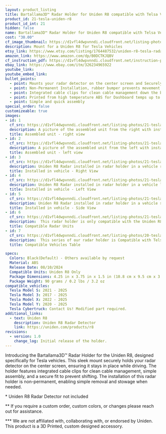 ```yaml
---
layout: product_listing
title: Bartallama3D™ Radar Holder for Uniden R8 compatible with Telsa Vehicles
product_id: 21-tesla-uniden-r8
product_id_int: 21
hidden: false
name: Bartallama3D™ Radar Holder for Uniden R8 compatible with Telsa Vehicles
cost: "30.00"
cf_image_thumbnail: https://d1vfl4dwpvnndi.cloudfront.net/listing-photos/21-tesla-uniden-r8/1.jpg
description: Mount for a Uniden R8 for Tesla Vehicles
etsy_link: https://www.etsy.com/listing/1764487532/uniden-r8-tesla-radar-holder-by?ref=listings_manager_grid
amazon_link: https://www.amazon.com/dp/B0DCTKJQBV
cf_instruction_pdf: https://d1vfl4dwpvnndi.cloudfront.net/instruction-pdfs/Uniden-R8-Radar-Holder-for-Tesla-Instructions-Bartallama3D.pdf 
ebay_link: https://www.ebay.com/itm/326234965922
youtube_link: 
youtube_embed_link: 
bullet_points:
  - point: Mounts your radar detector on the center screen and Securely holds the radar detector
  - point: Non-Permanent Installation, rubber bumper prevents movement and enables easy removal for storage
  - point: Integrated cable clips for clean cable management down the back of your screen
  - point: Printed from high temperature ABS for Dashboard temps up to 160F (MAX 212F)
  - point: Simple and quick assembly
special_order: false
customizeable: true
images:
- id: 1
  cf_src: https://d1vfl4dwpvnndi.cloudfront.net/listing-photos/21-tesla-uniden-r8/1.jpg
  description: A picture of the assembled unit from the right with installed Uniden R8 radar
  title: Assembled unit - right view
- id: 2
  cf_src: https://d1vfl4dwpvnndi.cloudfront.net/listing-photos/21-tesla-uniden-r8/2.jpg
  description: A picture of the assembled unit from the left with installed Uniden R8 radar
  title: Assembled unit - left view
- id: 3
  cf_src: https://d1vfl4dwpvnndi.cloudfront.net/listing-photos/21-tesla-uniden-r8/3.jpg
  description: Uniden R8 Radar installed in radar holder in a vehicle right side view
  title: Installed in vehicle - Right View
- id: 4
  cf_src: https://d1vfl4dwpvnndi.cloudfront.net/listing-photos/21-tesla-uniden-r8/4.jpg
  description: Uniden R8 Radar installed in radar holder in a vehicle left side view
  title: Installed in vehicle - Left View
- id: 5
  cf_src: https://d1vfl4dwpvnndi.cloudfront.net/listing-photos/21-tesla-uniden-r8/5.jpg
  description: Uniden R8 Radar installed in radar holder in a vehicle showing the side profile and integrated cable clips holding power cable
  title: Installed in vehicle - Side View
- id: 6
  cf_src: https://d1vfl4dwpvnndi.cloudfront.net/listing-photos/21-tesla-uniden-r8/6.jpg
  description:  This radar holder is only compatible with the Uniden R8. It was designed around the unique shape of the R8 and only fits that specific radar unit perfectly. 
  title: Compatible Radar Units
- id: 7
  cf_src: https://d1vfl4dwpvnndi.cloudfront.net/listing-photos/20-tesla-uniden-r3/Compatible-Vehicles-Table.jpg
  description:  This series of our radar holder is Compatible with Telsa vehicles featuring the large landscape display in the vehicle. Cybertrucks require a different screen backer part and can be requested at purchase. 
  title: Compatible Vehicles Table

specs:
  Colors: Black(Default) - Others available by request 
  Material: ABS
  Release Date: 08/10/2024
  Compatible Units: Uniden R8 Only
  Package Dimensions: 4.25 in x 3.75 in x 1.5 in (10.8 cm x 9.5 cm x 3.8cm) [HxWxD]
  Package Weight: 90 grams / 0.2 lbs / 3.2 oz
compatible_vehicles:
  Tesla Model S: 2021 - 2025
  Tesla Model 3: 2017 - 2025
  Tesla Model X: 2022 - 2025
  Tesla Model Y: 2020 - 2025
  Tesla Cybertruck: Contact Us! Modified part required.
additional_links:
  - text: Uniden R8
    description: Uniden R8 Radar Detector
    link: https://uniden.com/products/r8
revisions:
  - version: 1.0
    change_log: Initial release of the holder.
---
```


Introducing the Bartallama3D™ Radar Holder for the Uniden R8, designed specifically for Tesla vehicles. This sleek mount securely holds your radar detector on the center screen, ensuring it stays in place while driving. The holder features integrated cable clips for clean cable management, simple assembly, and a secure fit to prevent shifting. The installation of this radar holder is non-permanent, enabling simple removal and stowage when needed. 

\* Uniden R8 Radar Detector not included

\*\* If you require a custom order, custom colors, or changes please reach out for assistance.

\*\*\* We are not affiliated with, collaborating with, or endorsed by Uniden. This product is a 3D Printed, custom designed accessory.